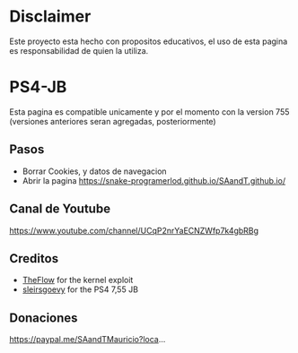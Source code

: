# Disclaimer

Este proyecto esta hecho con propositos educativos, el uso de esta pagina es responsabilidad de quien la utiliza.

# PS4-JB

Esta pagina es compatible unicamente y por el momento con la version 755 (versiones anteriores seran agregadas, posteriormente)

## Pasos

* Borrar Cookies, y datos de navegacion
* Abrir la pagina https://snake-programerlod.github.io/SAandT.github.io/

## Canal de Youtube

https://www.youtube.com/channel/UCqP2nrYaECNZWfp7k4gbRBg

## Creditos

* [TheFlow](https://hackerone.com/reports/826026) for the kernel exploit
* [sleirsgoevy](https://github.com/sleirsgoevy/ps4jb) for the PS4 7,55 JB

## Donaciones

https://paypal.me/SAandTMauricio?loca...
